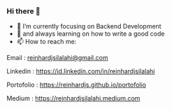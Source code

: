 <!--
![Reinhard's github stats](https://github-readme-stats.vercel.app/api?username=reinhardjs&show_icons=true&theme=dark)
[![Top Langs](https://github-readme-stats.vercel.app/api/top-langs/?username=reinhardjs&layout=compact)](https://github.com/reinhardjs/README.md)
-->

### Hi there 👋
<!--
**Reinhardjs/reinhardjs** is a ✨ _special_ ✨ repository because its `README.md` (this file) appears on your GitHub profile.
- 🔭 I’m currently working on ...
- 👯 I’m looking to collaborate on ...
- 🤔 I’m looking for help with ...
- 💬 Ask me about Android Development
-->

- 🔭 I’m currently focusing on Backend Development
- 🌱 and always learning on how to write a good code
- 📫 How to reach me:

Email : reinhardjsilalahi@gmail.com

Linkedin : https://id.linkedin.com/in/reinhardjsilalahi

Portofolio : https://reinhardjs.github.io/portofolio

Medium : https://reinhardjsilalahi.medium.com

<!--
- 😄 Pronouns: ...
- ⚡ Fun fact: ...
-->
